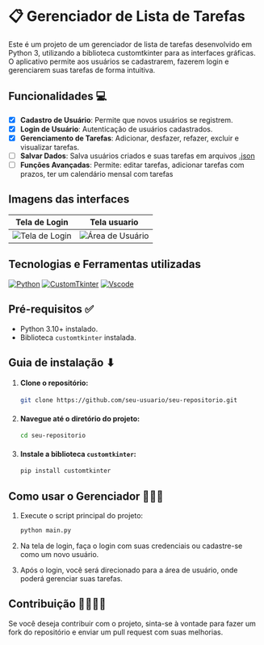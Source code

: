
# 📋 Gerenciador de Lista de Tarefas

Este é um projeto de um gerenciador de lista de tarefas desenvolvido em Python 3, utilizando a biblioteca customtkinter para as interfaces gráficas. O aplicativo permite aos usuários se cadastrarem, fazerem login e gerenciarem suas tarefas de forma intuitiva.

## Funcionalidades 💻
- [X]  **Cadastro de Usuário**: Permite que novos usuários se registrem. 
- [X]  **Login de Usuário**: Autenticação de usuários cadastrados.
- [X]  **Gerenciamento de Tarefas**: Adicionar, desfazer, refazer, excluir e visualizar tarefas.
- [ ]  **Salvar Dados**: Salva usuários criados e suas tarefas em arquivos [.json](https://www.alura.com.br/artigos/o-que-e-json)
- [ ]  **Funções Avançadas**: Permite: editar tarefas, adicionar tarefas com prazos, ter um calendário mensal com tarefas

## Imagens das interfaces 

| Tela de Login  | Tela usuario |
| ------------- | ------------- |
| ![Tela de Login](https://github.com/Myguel-Angelo/Projeto-Lista-de-tarefas/blob/main/dados/area-login.png)  | ![Área de Usuário](https://github.com/Myguel-Angelo/Projeto-Lista-de-tarefas/blob/main/dados/area-usuario.png) |


## Tecnologias e Ferramentas utilizadas 

[![Python](https://img.shields.io/badge/python-3670A0?style=for-the-badge&logo=python&logoColor=ffdd54)](#) 
[![CustomTkinter](https://img.shields.io/badge/Custom_Tkinter-blue?style=for-the-badge)](#)
[![Vscode](https://img.shields.io/badge/Vscode-007ACC?style=for-the-badge&logo=visual-studio-code&logoColor=white)](#)

## Pré-requisitos ✅
- Python 3.10+ instalado.
- Biblioteca `customtkinter` instalada.

## Guia de instalação ⬇
1. #### Clone o repositório:
    ```bash
    git clone https://github.com/seu-usuario/seu-repositorio.git
    ```

2. #### Navegue até o diretório do projeto:
    ```bash
    cd seu-repositorio
    ```

3. #### Instale a biblioteca `customtkinter`:
    ```bash
    pip install customtkinter
    ```

## Como usar o Gerenciador 🤷🏼‍♂️
1. Execute o script principal do projeto:
    ```bash
    python main.py
    ```

2. Na tela de login, faça o login com suas credenciais ou cadastre-se como um novo usuário.

3. Após o login, você será direcionado para a área de usuário, onde poderá gerenciar suas tarefas.

## Contribuição 🫱🏾‍🫲🏻
Se você deseja contribuir com o projeto, sinta-se à vontade para fazer um fork do repositório e enviar um pull request com suas melhorias.
